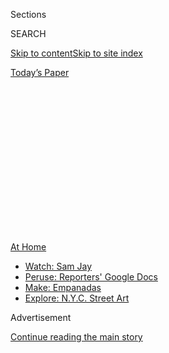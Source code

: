 <div id="app">

<div>

<div>

<div>

<div class="NYTAppHideMasthead css-1q2w90k e1suatyy0">

<div class="section css-ui9rw0 e1suatyy2">

<div class="css-eph4ug er09x8g0">

<div class="css-6n7j50">

</div>

<span class="css-1dv1kvn">Sections</span>

<div class="css-10488qs">

<span class="css-1dv1kvn">SEARCH</span>

</div>

[Skip to content](#site-content)[Skip to site index](#site-index)

</div>

<div class="css-10698na e1huz5gh0">

</div>

</div>

<div id="masthead-bar-one" class="section hasLinks css-15hmgas e1csuq9d3">

<div class="css-uqyvli e1csuq9d0">

</div>

<div class="css-1uqjmks e1csuq9d1">

</div>

<div class="css-9e9ivx">

[](https://myaccount.nytimes.com/auth/login?response_type=cookie&client_id=vi)

</div>

<div class="css-1bvtpon e1csuq9d2">

[Today’s Paper](https://www.nytimes.com/section/todayspaper)

</div>

</div>

</div>

</div>

<div data-aria-hidden="false">

<div id="site-content" role="main">

<div>

<div class="css-1aor85t" style="opacity:0.000000001;z-index:-1;visibility:hidden">

<div class="css-1hqnpie">

<div class="css-epjblv">

<span class="css-100wwgy">How to Use Zoom Like a Theater or Film
Professional</span>

</div>

<div class="css-k008qs">

<div class="css-o5pzib">

<span class="css-18z7m18"></span>

<div>

</div>

</div>

<span class="css-1n6z4y">https://nyti.ms/3gtYaE5</span>

<div class="css-1705lsu">

<div class="css-4xjgmj">

<div class="css-4skfbu" role="toolbar" data-aria-label="Social Media Share buttons, Save button, and Comments Panel with current comment count" data-testid="share-tools">

  - 
  - 
  - 
  - 
    
    <div class="css-6n7j50">
    
    </div>

  - 
  - 

</div>

</div>

</div>

</div>

</div>

</div>

<div id="NYT_TOP_BANNER_REGION" class="css-13pd83m">

<div>

<div id="maps-athome-menu" class="section interactive-content interactive-size-medium css-1edisqu">

<div class="css-17ih8de interactive-body">

<div class="at-home-nav__innerContainer">

<div class="at-home-nav__title">

[At
Home](https://www.nytimes.com/spotlight/at-home?action=click&pgtype=Article&state=default&region=TOP_BANNER&context=at_home_menu)

</div>

  - [Watch: Sam
    Jay](https://www.nytimes.com/2020/08/04/arts/television/sam-jay-netflix-special.html?action=click&pgtype=Article&state=default&region=TOP_BANNER&context=at_home_menu)
  - [Peruse: Reporters' Google
    Docs](https://www.nytimes.com/interactive/2020/at-home/even-more-reporters-editors-diaries-lists-recommendations.html?action=click&pgtype=Article&state=default&region=TOP_BANNER&context=at_home_menu)
  - [Make:
    Empanadas](https://www.nytimes.com/2020/08/04/dining/colombian-empanadas-carlos-gaviria.html?action=click&pgtype=Article&state=default&region=TOP_BANNER&context=at_home_menu)
  - [Explore: N.Y.C. Street
    Art](https://www.nytimes.com/2020/08/06/arts/design/street-art-nyc-george-floyd.html?action=click&pgtype=Article&state=default&region=TOP_BANNER&context=at_home_menu)

</div>

</div>

</div>

</div>

</div>

<div id="top-wrapper" class="css-1sy8kpn">

<div id="top-slug" class="css-l9onyx">

Advertisement

</div>

[Continue reading the main story](#after-top)

<div class="ad top-wrapper" style="text-align:center;height:100%;display:block;min-height:250px">

<div id="top" class="place-ad" data-position="top" data-size-key="top">

</div>

</div>

<div id="after-top">

</div>

</div>

<div>

<div id="sponsor-wrapper" class="css-1hyfx7x">

<div id="sponsor-slug" class="css-19vbshk">

Supported by

</div>

[Continue reading the main story](#after-sponsor)

<div id="sponsor" class="ad sponsor-wrapper" style="text-align:center;height:100%;display:block">

</div>

<div id="after-sponsor">

</div>

</div>

<div class="css-186x18t">

</div>

<div class="css-1vkm6nb ehdk2mb0">

# How to Use Zoom Like a Theater or Film Professional

</div>

Tips for putting your best face forward, if only for an office staff
meeting.

<div class="css-79elbk" data-testid="photoviewer-wrapper">

<div class="css-z3e15g" data-testid="photoviewer-wrapper-hidden">

</div>

<div class="css-1a48zt4 ehw59r15" data-testid="photoviewer-children">

![<span class="css-1nlbvxy e1z0qqy90" itemprop="copyrightHolder"><span class="css-1ly73wi e1tej78p0">Credit...</span><span><span>Sofía
Probert</span></span></span>](https://static01.nyt.com/images/2020/05/27/t-magazine/27tmag-zoom/27tmag-zoom-articleLarge.jpg?quality=75&auto=webp&disable=upscale)

</div>

</div>

<div class="css-18e8msd">

<div class="css-vp77d3 epjyd6m0">

<div class="css-1baulvz">

By [<span class="css-1baulvz last-byline" itemprop="name">Alex
Hawgood</span>](https://www.nytimes.com/by/alex-hawgood)

</div>

</div>

  - 
    
    <div class="css-nv7ky2 e16638kd2">
    
    Published May 27, 2020Updated June 18, 2020
    
    </div>

  - 
    
    <div class="css-4xjgmj">
    
    <div class="css-pvvomx" role="toolbar" data-aria-label="Social Media Share buttons, Save button, and Comments Panel with current comment count" data-testid="share-tools">
    
      - 
      - 
      - 
      - 
        
        <div class="css-6n7j50">
        
        </div>
    
      - 
      - 
    
    </div>
    
    </div>

</div>

</div>

<div class="section meteredContent css-1r7ky0e" name="articleBody" itemprop="articleBody">

<div class="css-1fanzo5 StoryBodyCompanionColumn">

<div class="css-53u6y8">

Since the pandemic forced theaters to close their doors in mid-March,
there has been no shortage of noble attempts to recreate the magic of
the stage on streaming platforms including Zoom, Instagram Live and
YouTube (where the Broadway interview show “[Stars in the
House](https://www.starsinthehouse.com/)” streams two theater
productions daily). Virtual theater productions, of course, are mediated
through technology and thus not experienced as they would be from the
front mezzanine, and yet they’re not fully polished or always
prerecorded, either. Part of the thrill of theater is its immediacy and,
along with it, the potential for something to fall to pieces. That
aspect remains perfectly intact, and recent performances have been
felled by late starts, spotty internet and A/V connections, missed cues
and poor lighting. “It can all feel like the local portions of the Jerry
Lewis telethon,” jokes the producer and writer Jonathan Tolins. “As
though these actors might be in their laundry rooms.”

Surely, stumbles can be endearing — who wouldn’t delight in watching
Jake Gyllenhaal, bathed in yellowish light, belt “Move On” from “[Sunday
in the Park With
George](https://www.thehudsonbroadway.com/whatson/sunday-in-the-park-with-george/)”
(1983) in front of an average-looking window blind? — and all the more
so because they are relatable. Increasingly, us non-thespians, too, are
expected to present ourselves via digital platforms, and to issue
compelling performances, whether for a conference meeting, a job
interview, a friendly catch-up or an Instagram Live segment about
cutting a spouse’s hair. Really, all the digital world’s a stage. So,
for help navigating it, why not look to Broadway?

</div>

</div>

<div>

</div>

<div class="css-1fanzo5 StoryBodyCompanionColumn">

<div class="css-53u6y8">

Luckily, in addition to trials, there have been triumphs. Sometimes this
has **** been on account of the choice of work. Intimate narratives with
homey settings, such as “Buyer & Cellar,” Tolins’s 2013 one-man play
about an actor hired to work as a faux shopkeeper in Barbra Streisand’s
Malibu basement, a benefit revival of which Broadway.com livestreamed
last month, make for easier transfers, requiring less coordination and
perhaps less suspension of disbelief from their audiences. But that
production’s team was also thoughtful about technical aspects — in his
midtown apartment, Michael Urie, its star, had three ring lights
(circular fixtures that distribute light evenly), two cameras and one
cameraman (his partner, Ryan Spahn). A two-camera setup might be
overkill for your standard Zoom call, but chances are a few of the below
tips will feel doable and help you stand out from the crowd amid the
stranger-than-fiction reality we’re all living.

</div>

</div>

<div class="css-79elbk" data-testid="photoviewer-wrapper">

<div class="css-z3e15g" data-testid="photoviewer-wrapper-hidden">

</div>

<div class="css-1a48zt4 ehw59r15" data-testid="photoviewer-children">

![<span class="css-1nlbvxy e1z0qqy90" itemprop="copyrightHolder"><span class="css-1ly73wi e1tej78p0">Credit...</span><span>Sofía
Probert</span></span>](https://static01.nyt.com/images/2020/05/27/t-magazine/27tmag-zoom-02/27tmag-zoom-02-articleLarge.jpg?quality=75&auto=webp&disable=upscale)

</div>

</div>

<div class="css-1fanzo5 StoryBodyCompanionColumn">

<div class="css-53u6y8">

### **Lights**

Clothes and makeup can be important — dress the part but stay away from
houndstooth, which might register onscreen as a dizzying blur — but
lighting, which can be the difference between looking like yourself and
a washed-out or shadowy version thereof, is a trickier art. On its own,
the fluorescent light emitted from digital devices is about as
flattering as that from a bug zapper. First, set your computer between
an external light source and your desk chair, so that your face acquires
a glow. Your computer can also give you a boost: While delivering the
introductory remarks for the streaming run of “Buyer & Cellar,” Tolins
had his computer’s desktop background set to solid yellow to create a
warmer tone and add a bit of dimension to his complexion, which is on
the paler side. For those with darker skin tones, the comedic performer
[Ziwe Fumudoh](https://www.instagram.com/ziwef/?hl=en), who writes for
the late-night comedy series “Desus & Mero” and films weekly Instagram
Live shows from her Bushwick apartment, suggests “a whitish, bluish”
light, which can be achieved with Apple’s night mode. As of late,
Fumudoh has also been using a [Fotodiox ring
light](https://fotodioxpro.com/products/vlog-led-ringlight) to remove
pesky shadows and illuminate the eyes.

Not that a natural look is always the right one. [Alex
Bickel](http://www.alexbickel.com/), a film colorist responsible for the
iconic bluish tint in “Moonlight” (2016), recently bought a [smart LED
light from
Philips](https://www.usa.lighting.philips.com/consumer/smart-wifi-led)
that, when installed in a floor lamp or a flashlight, offers a seemingly
infinite mix of colors and special effects and transforms the whole
room. (Bickel chose a flickering lavender option for a kaleidoscopic
thank-you video he messaged to a friend, an emergency-room doctor in New
York.) And [Sam Levy](http://samlevydp.com/), a cinematographer who’s
worked with Greta Gerwig and Frank Ocean, among others, and his wife,
the filmmaker Karen Cinorre, have been experimenting with taping colored
gel swatches by [Lee
Filters](https://www.leefilters.com/lighting/colour-list.html) over
their camera lenses. These sorts of overlays are also popular with
Broadway technicians tasked with setting the mood onstage. Purple might
be used for a cheerful pantomime, the brand’s website suggests, whereas
a Victorian melodrama might call for a pale green. Levy also recommends
using Photo Booth or your camera app to get a preview of your light and
look before an important call.

</div>

</div>

<div class="css-79elbk" data-testid="photoviewer-wrapper">

<div class="css-z3e15g" data-testid="photoviewer-wrapper-hidden">

</div>

<div class="css-1a48zt4 ehw59r15" data-testid="photoviewer-children">

<div class="css-1xdhyk6 erfvjey0">

<span class="css-1ly73wi e1tej78p0">Image</span>

<div class="css-zjzyr8">

<div data-testid="lazyimage-container" style="height:255.20000000000002px">

</div>

</div>

</div>

<span class="css-1nlbvxy e1z0qqy90" itemprop="copyrightHolder"><span class="css-1ly73wi e1tej78p0">Credit...</span><span>Sofía
Probert</span></span>

</div>

</div>

<div class="css-1fanzo5 StoryBodyCompanionColumn">

<div class="css-53u6y8">

### **Camera (and Set and Sound)**

You don’t have to worry much about the camera device itself, which
however unkind, is essentially fixed when it comes to standard streaming
platforms. But there are other staging elements that benefit from
attention. “Watching all of these new productions on Zoom or YouTube,
you can tell who knows how to film themselves and who doesn’t,” says
[Sara Isaacson](https://www.saraisaacsoncasting.com/), a Los
Angeles-based casting director who consults actors on the dos and don’ts
of self-taped auditions. “I always tell my actors to make sure there are
no distractions behind them, like a refrigerator door or a dying plant,”
she says. She recommends painting a small square of any available wall
space a neutral color so that the background won’t take away from the
action at hand.

</div>

</div>

<div class="css-1fanzo5 StoryBodyCompanionColumn">

<div class="css-53u6y8">

For sound purposes, you might want to cover your *other* walls with
blankets. Soon after Alison Koch was brought on as the digital content
producer of “Soundstage,” Playwrights Horizons’s audio-only play and
musical project, she says she realized that “recording episodes while
huddled in a makeshift studio in a dressing room wasn’t going to cut
it.” And so the team decamped to professional studios, which naturally
offer top-of-the-line compressors, microphone preamplifiers and more.
But [Gary Atturio](https://www.instagram.com/gare_saw_bear/?hl=en), a
sound engineer and mixer who has worked on both musical episodes for the
series, one being Kirsten Childs’s “Edge of Night” (out next month),
says that some aspects of a studio can be imitated at home. “You want a
room that’s very isolated — no street noise, no air conditioning, no cat
meowing — and then you want to eliminate that boxy sound you’d get in a
new, empty apartment.” In addition to blankets, furniture also helps
dampen reverberation. “It’s actually more about the room than the
microphone,” Atturio says, though decent dedicated mics, which provide a
cleaner, more focused sound than internal laptop models, are
[available](https://www.bluedesigns.com/products/yeti/) for just over
$100.

But what if you need a set with drama, or simply want to enjoy the nice
weather and take a call on your porch or fire escape? Earlier this
month, the actor and producer [Erich
Bergen](https://www.instagram.com/erichbergen/?hl=en) did a location
scout (via FaceTime) of Bette Midler’s Dutchess County, N.Y., home for a
virtual appearance the actress was set to make at a gala for the [New
York Restoration Project](https://www.nyrp.org/), a nonprofit that
Midler founded in 1995 to support city gardens and parks, and landed,
fittingly, on a corner of her garden. “When filming outside,” he warns,
“be wary that an iPhone microphone can only carry sound from so far
away.” In other words, speak into the mic. And, should a great gust of
wind or honking truck pass by, mute accordingly.

</div>

</div>

<div class="css-79elbk" data-testid="photoviewer-wrapper">

<div class="css-z3e15g" data-testid="photoviewer-wrapper-hidden">

</div>

<div class="css-1a48zt4 ehw59r15" data-testid="photoviewer-children">

<div class="css-1xdhyk6 erfvjey0">

<span class="css-1ly73wi e1tej78p0">Image</span>

<div class="css-zjzyr8">

<div data-testid="lazyimage-container" style="height:255.20000000000002px">

</div>

</div>

</div>

<span class="css-1nlbvxy e1z0qqy90" itemprop="copyrightHolder"><span class="css-1ly73wi e1tej78p0">Credit...</span><span>Sofía
Probert</span></span>

</div>

</div>

<div class="css-1fanzo5 StoryBodyCompanionColumn">

<div class="css-53u6y8">

### **Action**

“Eye line is super important. I don’t want to feel like I’m being stared
at directly in an audition, so it’s better to look slightly to the side
of the lens,” says Isaacson. Though she adds that she occasionally
encounters someone “who refuses to look at me and only shows their
profile, which is really weird.” On most devices, there’s a green light
right next to the lens, which is a good place to gaze (make sure that
your camera is sitting just above eye-level, which will show your face
at a favorable angle and encourage good posture). And, it goes without
saying, try not to stare at the image of your visage projected back at
you. (If you can’t help yourself, you may be meant for the stage after
all — nevertheless, opt to hide self-view.) Another place not to look
would be your notes — Tolins, for example, taped a printout of his
speech to his monitor — or the room around you. The camera doesn’t lie,
and you never know when someone might pin your image and get a detailed
view of you barely listening, or nervously ad-libbing.

The last step might be to not think about anything you just read. “Give
yourself time to get set up and make sure everything works. That peace
of mind will come through and allow you to forget about the devices and
just focus on connecting with people,” says Levy. Finally, if something
does go wrong, just do your best to recover and get on with the show. “I
don’t like that we’re here,” Levy adds, “but I like the honesty and the
human persistence built into this moment.”

</div>

</div>

</div>

<div>

</div>

<div>

</div>

<div>

</div>

<div>

<div id="bottom-wrapper" class="css-1ede5it">

<div id="bottom-slug" class="css-l9onyx">

Advertisement

</div>

[Continue reading the main story](#after-bottom)

<div id="bottom" class="ad bottom-wrapper" style="text-align:center;height:100%;display:block;min-height:90px">

</div>

<div id="after-bottom">

</div>

</div>

</div>

</div>

</div>

## Site Index

<div>

</div>

## Site Information Navigation

  - [© <span>2020</span> <span>The New York Times
    Company</span>](https://help.nytimes.com/hc/en-us/articles/115014792127-Copyright-notice)

<!-- end list -->

  - [NYTCo](https://www.nytco.com/)
  - [Contact
    Us](https://help.nytimes.com/hc/en-us/articles/115015385887-Contact-Us)
  - [Work with us](https://www.nytco.com/careers/)
  - [Advertise](https://nytmediakit.com/)
  - [T Brand Studio](http://www.tbrandstudio.com/)
  - [Your Ad
    Choices](https://www.nytimes.com/privacy/cookie-policy#how-do-i-manage-trackers)
  - [Privacy](https://www.nytimes.com/privacy)
  - [Terms of
    Service](https://help.nytimes.com/hc/en-us/articles/115014893428-Terms-of-service)
  - [Terms of
    Sale](https://help.nytimes.com/hc/en-us/articles/115014893968-Terms-of-sale)
  - [Site Map](https://spiderbites.nytimes.com)
  - [Help](https://help.nytimes.com/hc/en-us)
  - [Subscriptions](https://www.nytimes.com/subscription?campaignId=37WXW)

</div>

</div>

</div>

</div>
